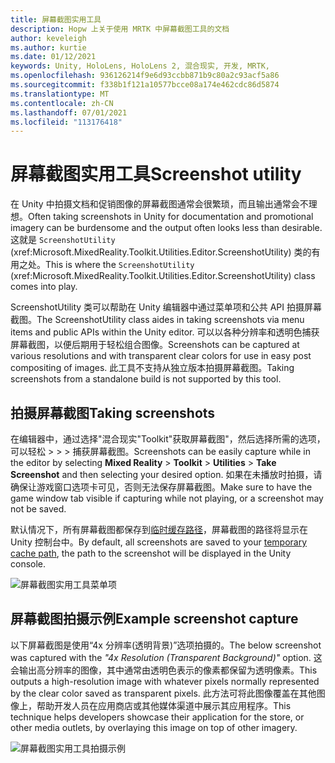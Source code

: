 ```yaml
---
title: 屏幕截图实用工具
description: Hopw 上关于使用 MRTK 中屏幕截图工具的文档
author: keveleigh
ms.author: kurtie
ms.date: 01/12/2021
keywords: Unity, HoloLens, HoloLens 2, 混合现实, 开发, MRTK,
ms.openlocfilehash: 936126214f9e6d93ccbb871b9c80a2c93acf5a86
ms.sourcegitcommit: f338b1f121a10577bcce08a174e462cdc86d5874
ms.translationtype: MT
ms.contentlocale: zh-CN
ms.lasthandoff: 07/01/2021
ms.locfileid: "113176418"
---
```

# <a name="screenshot-utility"></a><span data-ttu-id="0b3d9-104">屏幕截图实用工具</span><span class="sxs-lookup"><span data-stu-id="0b3d9-104">Screenshot utility</span></span>

<span data-ttu-id="0b3d9-105">在 Unity 中拍摄文档和促销图像的屏幕截图通常会很繁琐，而且输出通常会不理想。</span><span class="sxs-lookup"><span data-stu-id="0b3d9-105">Often taking screenshots in Unity for documentation and promotional imagery can be burdensome and the output often looks less than desirable.</span></span> <span data-ttu-id="0b3d9-106">这就是 `ScreenshotUtility` (xref:Microsoft.MixedReality.Toolkit.Utilities.Editor.ScreenshotUtility) 类的有用之处。</span><span class="sxs-lookup"><span data-stu-id="0b3d9-106">This is where the `ScreenshotUtility` (xref:Microsoft.MixedReality.Toolkit.Utilities.Editor.ScreenshotUtility) class comes into play.</span></span>

<span data-ttu-id="0b3d9-107">ScreenshotUtility 类可以帮助在 Unity 编辑器中通过菜单项和公共 API 拍摄屏幕截图。</span><span class="sxs-lookup"><span data-stu-id="0b3d9-107">The ScreenshotUtility class aides in taking screenshots via menu items and public APIs within the Unity editor.</span></span> <span data-ttu-id="0b3d9-108">可以以各种分辨率和透明色捕获屏幕截图，以便后期用于轻松组合图像。</span><span class="sxs-lookup"><span data-stu-id="0b3d9-108">Screenshots can be captured at various resolutions and with transparent clear colors for use in easy post compositing of images.</span></span> <span data-ttu-id="0b3d9-109">此工具不支持从独立版本拍摄屏幕截图。</span><span class="sxs-lookup"><span data-stu-id="0b3d9-109">Taking screenshots from a standalone build is not supported by this tool.</span></span>

## <a name="taking-screenshots"></a><span data-ttu-id="0b3d9-110">拍摄屏幕截图</span><span class="sxs-lookup"><span data-stu-id="0b3d9-110">Taking screenshots</span></span>

<span data-ttu-id="0b3d9-111">在编辑器中，通过选择"混合现实"Toolkit"获取屏幕截图"，然后选择所需的选项，可以轻松  >    >    >  捕获屏幕截图。</span><span class="sxs-lookup"><span data-stu-id="0b3d9-111">Screenshots can be easily capture while in the editor by selecting **Mixed Reality** > **Toolkit** > **Utilities** > **Take Screenshot** and then selecting your desired option.</span></span> <span data-ttu-id="0b3d9-112">如果在未播放时拍摄，请确保让游戏窗口选项卡可见，否则无法保存屏幕截图。</span><span class="sxs-lookup"><span data-stu-id="0b3d9-112">Make sure to have the game window tab visible if capturing while not playing, or a screenshot may not be saved.</span></span>

<span data-ttu-id="0b3d9-113">默认情况下，所有屏幕截图都保存到[临时缓存路径](https://docs.unity3d.com/ScriptReference/Application-temporaryCachePath.html)，屏幕截图的路径将显示在 Unity 控制台中。</span><span class="sxs-lookup"><span data-stu-id="0b3d9-113">By default, all screenshots are saved to your [temporary cache path](https://docs.unity3d.com/ScriptReference/Application-temporaryCachePath.html), the path to the screenshot will be displayed in the Unity console.</span></span>

![屏幕截图实用工具菜单项](../images/screenshot-utility/MRTK_ScreenshotUtility_Menu_Item.png)

## <a name="example-screenshot-capture"></a><span data-ttu-id="0b3d9-115">屏幕截图拍摄示例</span><span class="sxs-lookup"><span data-stu-id="0b3d9-115">Example screenshot capture</span></span>

<span data-ttu-id="0b3d9-116">以下屏幕截图是使用“4x 分辨率(透明背景)”选项拍摄的。</span><span class="sxs-lookup"><span data-stu-id="0b3d9-116">The below screenshot was captured with the *"4x Resolution (Transparent Background)"* option.</span></span> <span data-ttu-id="0b3d9-117">这会输出高分辨率的图像，其中通常由透明色表示的像素都保留为透明像素。</span><span class="sxs-lookup"><span data-stu-id="0b3d9-117">This outputs a high-resolution image with whatever pixels normally represented by the clear color saved as transparent pixels.</span></span> <span data-ttu-id="0b3d9-118">此方法可将此图像覆盖在其他图像上，帮助开发人员在应用商店或其他媒体渠道中展示其应用程序。</span><span class="sxs-lookup"><span data-stu-id="0b3d9-118">This technique helps developers showcase their application for the store, or other media outlets, by overlaying this image on top of other imagery.</span></span>

![屏幕截图实用工具拍摄示例](../images/screenshot-utility/MRTK_ScreenshotUtility_Example_Capture.png)

